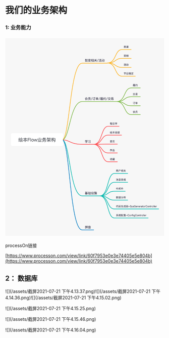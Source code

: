# 我们的业务架构

### 1: 业务能力

### ![](/assets/flow业务架构.png)

processOn链接

[https://www.processon.com/view/link/60f7953e0e3e74405e5e804b](https://www.processon.com/view/link/60f7953e0e3e74405e5e804b)

## 2： 数据库

![](/assets/截屏2021-07-21 下午4.13.37.png)![](/assets/截屏2021-07-21 下午4.14.36.png)![](/assets/截屏2021-07-21 下午4.15.02.png)

![](/assets/截屏2021-07-21 下午4.15.25.png)

![](/assets/截屏2021-07-21 下午4.15.46.png)

![](/assets/截屏2021-07-21 下午4.16.04.png)


